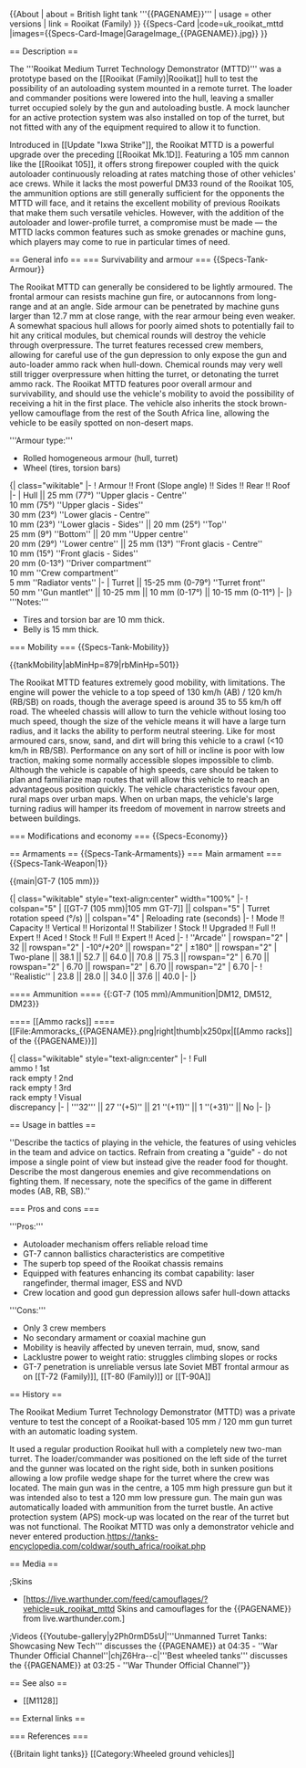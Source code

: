 {{About
| about = British light tank '''{{PAGENAME}}'''
| usage = other versions
| link = Rooikat (Family)
}}
{{Specs-Card
|code=uk_rooikat_mttd
|images={{Specs-Card-Image|GarageImage_{{PAGENAME}}.jpg}}
}}

== Description ==
<!-- ''In the description, the first part should be about the history of the creation and combat usage of the vehicle, as well as its key features. In the second part, tell the reader about the ground vehicle in the game. Insert a screenshot of the vehicle, so that if the novice player does not remember the vehicle by name, he will immediately understand what kind of vehicle the article is talking about.'' -->
The '''Rooikat Medium Turret Technology Demonstrator (MTTD)''' was a prototype based on the [[Rooikat (Family)|Rooikat]] hull to test the possibility of an autoloading system mounted in a remote turret. The loader and commander positions were lowered into the hull, leaving a smaller turret occupied solely by the gun and autoloading bustle. A mock launcher for an active protection system was also installed on top of the turret, but not fitted with any of the equipment required to allow it to function.

Introduced in [[Update "Ixwa Strike"]], the Rooikat MTTD is a powerful upgrade over the preceding [[Rooikat Mk.1D]]. Featuring a 105 mm cannon like the [[Rooikat 105]], it offers strong firepower coupled with the quick autoloader continuously reloading at rates matching those of other vehicles' ace crews. While it lacks the most powerful DM33 round of the Rooikat 105, the ammunition options are still generally sufficient for the opponents the MTTD will face, and it retains the excellent mobility of previous Rooikats that make them such versatile vehicles. However, with the addition of the autoloader and lower-profile turret, a compromise must be made — the MTTD lacks common features such as smoke grenades or machine guns, which players may come to rue in particular times of need.

== General info ==
=== Survivability and armour ===
{{Specs-Tank-Armour}}
<!-- ''Describe armour protection. Note the most well protected and key weak areas. Appreciate the layout of modules as well as the number and location of crew members. Is the level of armour protection sufficient, is the placement of modules helpful for survival in combat? If necessary use a visual template to indicate the most secure and weak zones of the armour.'' -->
The Rooikat MTTD can generally be considered to be lightly armoured. The frontal armour can resists machine gun fire, or autocannons from long-range and at an angle. Side armour can be penetrated by machine guns larger than 12.7 mm at close range, with the rear armour being even weaker. A somewhat spacious hull allows for poorly aimed shots to potentially fail to hit any critical modules, but chemical rounds will destroy the vehicle through overpressure. The turret features recessed crew members, allowing for careful use of the gun depression to only expose the gun and auto-loader ammo rack when hull-down. Chemical rounds may very well still trigger overpressure when hitting the turret, or detonating the turret ammo rack. The Rooikat MTTD features poor overall armour and survivability, and should use the vehicle's mobility to avoid the possibility of receiving a hit in the first place. The vehicle also inherits the stock brown-yellow camouflage from the rest of the South Africa line, allowing the vehicle to be easily spotted on non-desert maps.

'''Armour type:'''

* Rolled homogeneous armour (hull, turret)
* Wheel (tires, torsion bars)

{| class="wikitable"
|-
! Armour !! Front (Slope angle) !! Sides !! Rear !! Roof
|-
| Hull || 25 mm (77°)  ''Upper glacis - Centre'' <br> 10 mm (75°) ''Upper glacis - Sides'' <br> 30 mm (23°) ''Lower glacis - Centre'' <br> 10 mm (23°) ''Lower glacis - Sides'' || 20 mm (25°) ''Top'' <br> 25 mm (9°) ''Bottom'' || 20 mm ''Upper centre'' <br> 20 mm (29°) ''Lower centre'' || 25 mm (13°) ''Front glacis - Centre'' <br> 10 mm (15°) ''Front glacis - Sides'' <br> 20 mm (0-13°) ''Driver compartment'' <br> 10 mm ''Crew compartment'' <br> 5 mm ''Radiator vents''
|-
| Turret || 15-25 mm (0-79°) ''Turret front'' <br> 50 mm ''Gun mantlet'' || 10-25 mm || 10 mm (0-17°) || 10-15 mm (0-11°)
|-
|}
'''Notes:'''

* Tires and torsion bar are 10 mm thick.
* Belly is 15 mm thick.

=== Mobility ===
{{Specs-Tank-Mobility}}
<!-- ''Write about the mobility of the ground vehicle. Estimate the specific power and manoeuvrability, as well as the maximum speed forwards and backwards.'' -->

{{tankMobility|abMinHp=879|rbMinHp=501}}

The Rooikat MTTD features extremely good mobility, with limitations. The engine will power the vehicle to a top speed of 130 km/h (AB) / 120 km/h (RB/SB) on roads, though the average speed is around 35 to 55 km/h off road. The wheeled chassis will allow to turn the vehicle without losing too much speed, though the size of the vehicle means it will have a large turn radius, and it lacks the ability to perform neutral steering. Like for most armoured cars, snow, sand, and dirt will bring this vehicle to a crawl (<10 km/h in RB/SB). Performance on any sort of hill or incline is poor with low traction, making some normally accessible slopes impossible to climb. Although the vehicle is capable of high speeds, care should be taken to plan and familiarize map routes that will allow this vehicle to reach an advantageous position quickly. The vehicle characteristics favour open, rural maps over urban maps. When on urban maps, the vehicle's large turning radius will hamper its freedom of movement in narrow streets and between buildings.

=== Modifications and economy ===
{{Specs-Economy}}

== Armaments ==
{{Specs-Tank-Armaments}}
=== Main armament ===
{{Specs-Tank-Weapon|1}}
<!-- ''Give the reader information about the characteristics of the main gun. Assess its effectiveness in a battle based on the reloading speed, ballistics and the power of shells. Do not forget about the flexibility of the fire, that is how quickly the cannon can be aimed at the target, open fire on it and aim at another enemy. Add a link to the main article on the gun: <code><nowiki>{{main|Name of the weapon}}</nowiki></code>. Describe in general terms the ammunition available for the main gun. Give advice on how to use them and how to fill the ammunition storage.'' -->
{{main|GT-7 (105 mm)}}

{| class="wikitable" style="text-align:center" width="100%"
|-
! colspan="5" | [[GT-7 (105 mm)|105 mm GT-7]] || colspan="5" | Turret rotation speed (°/s) || colspan="4" | Reloading rate (seconds)
|-
! Mode !! Capacity !! Vertical !! Horizontal !! Stabilizer
! Stock !! Upgraded !! Full !! Expert !! Aced
! Stock !! Full !! Expert !! Aced
|-
! ''Arcade''
| rowspan="2" | 32 || rowspan="2" | -10°/+20° || rowspan="2" | ±180° || rowspan="2" | Two-plane || 38.1 || 52.7 || 64.0 || 70.8 || 75.3 || rowspan="2" | 6.70 || rowspan="2" | 6.70 || rowspan="2" | 6.70 || rowspan="2" | 6.70
|-
! ''Realistic''
| 23.8 || 28.0 || 34.0 || 37.6 || 40.0
|-
|}

==== Ammunition ====
{{:GT-7 (105 mm)/Ammunition|DM12, DM512, DM23}}

==== [[Ammo racks]] ====
[[File:Ammoracks_{{PAGENAME}}.png|right|thumb|x250px|[[Ammo racks]] of the {{PAGENAME}}]]
<!-- '''Last updated: 2.9.0.56''' -->
{| class="wikitable" style="text-align:center"
|-
! Full<br>ammo
! 1st<br>rack empty
! 2nd<br>rack empty
! 3rd<br>rack empty
! Visual<br>discrepancy
|-
| '''32''' || 27&nbsp;''(+5)'' || 21&nbsp;''(+11)'' || 1&nbsp;''(+31)'' || No
|-
|}

== Usage in battles ==
<!-- ''Describe the tactics of playing in the vehicle, the features of using vehicles in the team and advice on tactics. Refrain from creating a "guide" - do not impose a single point of view but instead give the reader food for thought. Describe the most dangerous enemies and give recommendations on fighting them. If necessary, note the specifics of the game in different modes (AB, RB, SB).'' -->
''Describe the tactics of playing in the vehicle, the features of using vehicles in the team and advice on tactics. Refrain from creating a "guide" - do not impose a single point of view but instead give the reader food for thought. Describe the most dangerous enemies and give recommendations on fighting them. If necessary, note the specifics of the game in different modes (AB, RB, SB).''

=== Pros and cons ===
<!-- ''Summarise and briefly evaluate the vehicle in terms of its characteristics and combat effectiveness. Mark its pros and cons in a bulleted list. Try not to use more than 6 points for each of the characteristics. Avoid using categorical definitions such as "bad", "good" and the like - use substitutions with softer forms such as "inadequate" and "effective".'' -->

'''Pros:'''

* Autoloader mechanism offers reliable reload time
* GT-7 cannon ballistics characteristics are competitive
* The superb top speed of the Rooikat chassis remains
* Equipped with features enhancing its combat capability: laser rangefinder, thermal imager, ESS and NVD
* Crew location and good gun depression allows safer hull-down attacks

'''Cons:'''

* Only 3 crew members
* No secondary armament or coaxial machine gun
* Mobility is heavily affected by uneven terrain, mud, snow, sand
* Lacklustre power to weight ratio: struggles climbing slopes or rocks
* GT-7 penetration is unreliable versus late Soviet MBT frontal armour as on [[T-72 (Family)]], [[T-80 (Family)]] or [[T-90A]]

== History ==
<!-- ''Describe the history of the creation and combat usage of the vehicle in more detail than in the introduction. If the historical reference turns out to be too long, take it to a separate article, taking a link to the article about the vehicle and adding a block "/History" (example: <nowiki>https://wiki.warthunder.com/(Vehicle-name)/History</nowiki>) and add a link to it here using the <code>main</code> template. Be sure to reference text and sources by using <code><nowiki><ref></ref></nowiki></code>, as well as adding them at the end of the article with <code><nowiki><references /></nowiki></code>. This section may also include the vehicle's dev blog entry (if applicable) and the in-game encyclopedia description (under <code><nowiki>=== In-game description ===</nowiki></code>, also if applicable).'' -->
The Rooikat Medium Turret Technology Demonstrator (MTTD) was a private venture to test the concept of a Rooikat-based 105 mm / 120 mm gun turret with an automatic loading system.

It used a regular production Rooikat hull with a completely new two-man turret. The loader/commander was positioned on the left side of the turret and the gunner was located on the right side, both in sunken positions allowing a low profile wedge shape for the turret where the crew was located. The main gun was in the centre, a 105 mm high pressure gun but it was intended also to test a 120 mm low pressure gun. The main gun was automatically loaded with ammunition from the turret bustle. An active protection system (APS) mock-up was located on the rear of the turret but was not functional. The Rooikat MTTD was only a demonstrator vehicle and never entered production.<ref>https://tanks-encyclopedia.com/coldwar/south_africa/rooikat.php</ref>

== Media ==
<!-- ''Excellent additions to the article would be video guides, screenshots from the game, and photos.'' -->

;Skins
* [https://live.warthunder.com/feed/camouflages/?vehicle=uk_rooikat_mttd Skins and camouflages for the {{PAGENAME}} from live.warthunder.com.]

;Videos
{{Youtube-gallery|y2Ph0rmD5sU|'''Unmanned Turret Tanks: Showcasing New Tech''' discusses the {{PAGENAME}} at 04:35 - ''War Thunder Official Channel''|chjZ6Hra--c|'''Best wheeled tanks''' discusses the {{PAGENAME}} at 03:25 - ''War Thunder Official Channel''}}

== See also ==
<!-- ''Links to the articles on the War Thunder Wiki that you think will be useful for the reader, for example:''
* ''reference to the series of the vehicles;''
* ''links to approximate analogues of other nations and research trees.'' -->

* [[M1128]]

== External links ==
<!-- ''Paste links to sources and external resources, such as:''
* ''topic on the official game forum;''
* ''other literature.'' -->

=== References ===
<references />

{{Britain light tanks}}
[[Category:Wheeled ground vehicles]]